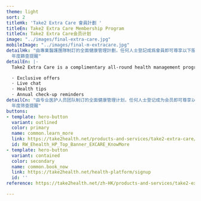 ```yaml
---
theme: light
sort: 2
titleHk: 'Take2 Extra Care 會員計劃 '
titleEn: Take2 Extra Care Membership Program
titleCn: Take2 Extra Care会员计划
image: "../images/final-extra-care.jpg"
mobileImage: "../images/final-m-extracare.jpg"
detailHk: "由專業醫護團隊制訂的全面健康管理計劃，任何人士登記成爲會員即可尊享以下服務及禮遇:\n\n· 獨家優惠\t\n· 即時查詢\n· 健康資訊\n·
  年度篩查提醒"
detailEn: |-
  Take2 Extra Care is a complimentary all-round health management program, register as a member now to enjoy the exclusive services and privileges:

  · Exclusive offers
  · Live chat
  · Health tips
  · Annual check-up reminders
detailCn: "由专业医护人员团队制订的全面健康管理计划，任何人士登记成为会员即可尊享以下服务及礼遇:\n\n· 独家优惠\t\n· 即时查询\n· 健康资讯\n·
  年度筛查提醒"
buttons:
- template: hero-button
  variant: outlined
  color: primary
  name: common.learn_more
  link: https://take2health.net/products-and-services/take2-extra-care/
  id: RW_Ehealth_HP_Top_Banner_EXCARE_KnowMore
- template: hero-button
  variant: contained
  color: secondary
  name: common.book_now
  link: https://take2health.net/health-platform/signup
  id: ''
reference: https://take2health.net/zh-HK/products-and-services/take2-extra-care/

---
```

